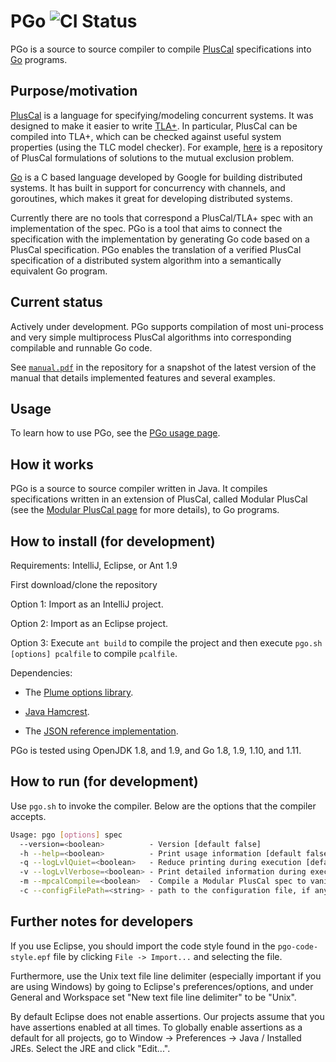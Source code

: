# PGo ![CI Status](https://github.com/UBC-NSS/pgo/actions/workflows/ci.yml/badge.svg?branch=master)

PGo is a source to source compiler to compile
[PlusCal](http://lamport.azurewebsites.net/tla/pluscal.html)
specifications into [Go](https://golang.org/) programs.

## Purpose/motivation

[PlusCal](http://lamport.azurewebsites.net/tla/pluscal.html) is a
language for specifying/modeling concurrent systems. It was designed
to make it easier to write [TLA+](https://github.com/tlaplus). In
particular, PlusCal can be compiled into TLA+, which can be checked
against useful system properties (using the TLC model checker). For
example, [here](https://github.com/duerrfk/skp) is a repository of
PlusCal formulations of solutions to the mutual exclusion problem.

[Go](https://golang.org/) is a C based language developed by Google
for building distributed systems. It has built in support for
concurrency with channels, and goroutines, which makes it great for
developing distributed systems.

Currently there are no tools that correspond a PlusCal/TLA+ spec with
an implementation of the spec. PGo is a tool that aims to connect the
specification with the implementation by generating Go code based on a
PlusCal specification. PGo enables the translation of a verified
PlusCal specification of a distributed system algorithm into a
semantically equivalent Go program.

## Current status

Actively under development. PGo supports compilation of most
uni-process and very simple multiprocess PlusCal algorithms into
corresponding compilable and runnable Go code.

See [`manual.pdf`](https://github.com/UBC-NSS/pgo/blob/master/manual.pdf) in the
repository for a snapshot of the latest version of the manual that details
implemented features and several examples.

## Usage

To learn how to use PGo, see the [PGo usage page](https://github.com/UBC-NSS/pgo/wiki/PGo-Usage).

## How it works

PGo is a source to source compiler written in Java. It compiles specifications written in an extension of PlusCal, called Modular PlusCal (see the [Modular PlusCal page](https://github.com/UBC-NSS/pgo/wiki/Modular-PlusCal) for more details), to Go programs.

## How to install (for development)

Requirements: IntelliJ, Eclipse, or Ant 1.9

First download/clone the repository

Option 1: Import as an IntelliJ project.

Option 2: Import as an Eclipse project.

Option 3: Execute `ant build` to compile the project and then execute `pgo.sh [options] pcalfile` to compile `pcalfile`.

Dependencies:

- The [Plume options library](https://mernst.github.io/plume-lib/).

- [Java Hamcrest](http://hamcrest.org/JavaHamcrest/).

- The [JSON reference implementation](https://github.com/stleary/JSON-java).

PGo is tested using OpenJDK 1.8, and 1.9, and Go 1.8, 1.9, 1.10, and 1.11.

## How to run (for development)

Use `pgo.sh` to invoke the compiler. Below are the options that the compiler accepts.

```bash
Usage: pgo [options] spec
  --version=<boolean>          - Version [default false]
  -h --help=<boolean>          - Print usage information [default false]
  -q --logLvlQuiet=<boolean>   - Reduce printing during execution [default false]
  -v --logLvlVerbose=<boolean> - Print detailed information during execution  [default false]
  -m --mpcalCompile=<boolean>  - Compile a Modular PlusCal spec to vanilla PlusCal [default false]
  -c --configFilePath=<string> - path to the configuration file, if any
```

## Further notes for developers

If you use Eclipse, you should import the code style found in the
`pgo-code-style.epf` file by clicking `File -> Import...` and
selecting the file.

Furthermore, use the Unix text file line delimiter (especially
important if you are using Windows) by going to Eclipse's
preferences/options, and under General and Workspace set "New text
file line delimiter" to be "Unix".

By default Eclipse does not enable assertions. Our projects assume
that you have assertions enabled at all times.  To globally enable
assertions as a default for all projects, go to Window -> Preferences
-> Java / Installed JREs.  Select the JRE and click "Edit...".
